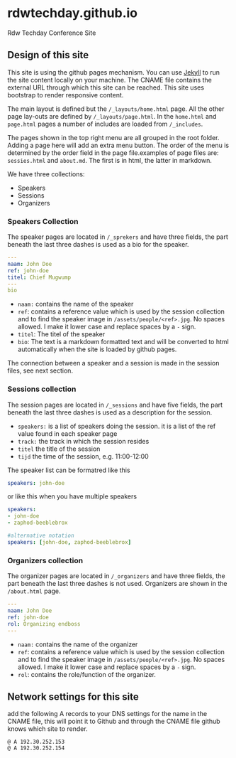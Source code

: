 # rdwtechday.github.io
Rdw Techday Conference Site

## Design of this site
This site is using the github pages mechanism. You can use [Jekyll](https://jekyllrb.com/) to run the site content locally on your machine. 
The CNAME file contains the external URL through which this site can be reached. This site uses bootstrap to render responsive content.

The main layout is defined but the `/_layouts/home.html` page. All the other page lay-outs are defined by `/_layouts/page.html`. In the `home.html` and `page.html` pages a number of includes are loaded from `/_includes`.

The pages shown in the top right menu are all grouped in the root folder. Adding a page here will add an extra menu button. The order of the menu is determined
by the order field in the page file.examples of page files are: `sessies.html` and `about.md`. The first is in html, the latter in markdown.

We have three collections:
- Speakers
- Sessions
- Organizers

### Speakers Collection
The speaker pages are located in `/_sprekers` and have three fields, the part beneath the last three dashes is used as a bio for the speaker. 
```yaml
---
naam: John Doe
ref: john-doe
titel: Chief Mugwump
---
bio
```
- `naam:` contains the name of the speaker
- `ref`: contains a reference value which is used by the session collection and to find the speaker image in `/assets/people/<ref>.jpg`. No spaces allowed. I make it lower case and replace spaces by a `-` sign.
- `titel`: The titel of the speaker
-  `bio`: The text is a markdown formatted text and will be converted to html automatically when the site is loaded by github pages.

The connection between a speaker and a session is made in the session files, see next section.

### Sessions collection
The session pages are located in `/_sessions` and have five fields, the part beneath the last three dashes is used as a description for the session. 

- `speakers:` is a list of speakers doing the session. it is a list of the ref value found in each speaker page
- `track:` the track in which the session resides
- `titel` the title of the session
- `tijd` the time of the session, e.g. 11:00-12:00

The speaker list can be formatred like this
```yaml
speakers: john-doe
```
or like this when you have multiple speakers
```yaml
speakers: 
- john-doe
- zaphod-beeblebrox

#alternative notation
speakers: [john-doe, zaphod-beeblebrox]
```


### Organizers collection
The organizer pages are located in `/_organizers` and have three fields, the part beneath the last three dashes is not used. Organizers are shown in the `/about.html` page.
```yaml
---
naam: John Doe
ref: john-doe
rol: Organizing endboss
---
```
- `naam:` contains the name of the organizer
- `ref`: contains a reference value which is used by the session collection and to find the speaker image in `/assets/people/<ref>.jpg`. No spaces allowed. I make it lower case and replace spaces by a `-` sign.
- `rol`: contains the role/function of the organizer.


## Network settings for this site
add the following A records to your DNS settings for the name in the CNAME file, this will point it to Github and through the CNAME file github knows which site to render.
```
@ A 192.30.252.153
@ A 192.30.252.154
```

